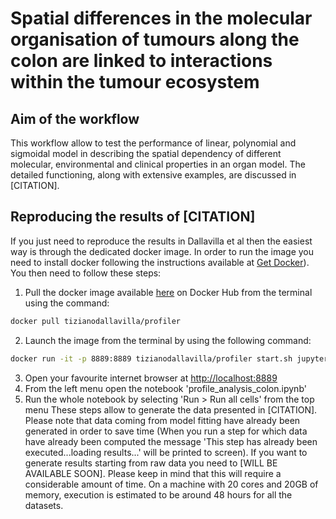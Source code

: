 # Spatial differences in the molecular organisation of tumours along the colon are linked to interactions within the tumour ecosystem
## Aim of the workflow
This workflow allow to test the performance of linear, polynomial and sigmoidal model in describing the spatial dependency of different molecular, environmental and clinical properties in an organ model. The detailed functioning, along with extensive examples, are discussed in [CITATION].

## Reproducing the results of [CITATION]
If you just need to reproduce the results in Dallavilla et al then the easiest way is through the dedicated docker image.
In order to run the image you need to install docker following the instructions available at [Get Docker](https://docs.docker.com/get-docker/)).
You then need to follow these steps:
1. Pull the docker image available [here](https://hub.docker.com/repository/docker/tizianodallavilla/profiler/general) on Docker Hub from the terminal using the command:
```bash
docker pull tizianodallavilla/profiler
```
2. Launch the image from the terminal by using the following command:
```bash
docker run -it -p 8889:8889 tizianodallavilla/profiler start.sh jupyter lab /home/jovyan/git/profiler/notebooks/paper_analysis/profile_analysis_colon.ipynb --port 8889 --NotebookApp.token=''
```
3. Open your favourite internet browser at [http://localhost:8889](http://localhost:8889)
4. From the left menu open the notebook 'profile_analysis_colon.ipynb'
5. Run the whole notebook by selecting 'Run > Run all cells' from the top menu
These steps allow to generate the data presented in [CITATION]. Please note that data coming from model fitting have already been generated in order to save time (When you run a step for which data have already been computed the message 'This step has already been executed...loading results...' will be printed to screen). If you want to generate results starting from raw data you need to [WILL BE AVAILABLE SOON]. Please keep in mind that this will require a considerable amount of time. On a machine with 20 cores and 20GB of memory, execution is estimated to be around 48 hours for all the datasets.
